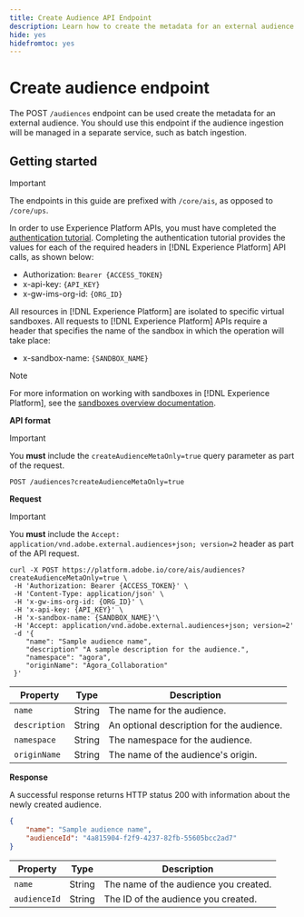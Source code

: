 ```yaml
---
title: Create Audience API Endpoint
description: Learn how to create the metadata for an external audience using the API.
hide: yes
hidefromtoc: yes
---
```


# Create audience endpoint

The POST `/audiences` endpoint can be used create the metadata for an external audience. You should use this endpoint if the audience ingestion will be managed in a separate service, such as batch ingestion.

## Getting started

>[!IMPORTANT]
>
>The endpoints in this guide are prefixed with `/core/ais`, as opposed to `/core/ups`.

In order to use Experience Platform APIs, you must have completed the [authentication tutorial](https://www.adobe.com/go/platform-api-authentication-en). Completing the authentication tutorial provides the values for each of the required headers in [!DNL Experience Platform] API calls, as shown below:

- Authorization: `Bearer {ACCESS_TOKEN}`
- x-api-key: `{API_KEY}`
- x-gw-ims-org-id: `{ORG_ID}`

All resources in [!DNL Experience Platform] are isolated to specific virtual sandboxes. All requests to [!DNL Experience Platform] APIs require a header that specifies the name of the sandbox in which the operation will take place:

- x-sandbox-name: `{SANDBOX_NAME}`
  
>[!NOTE]
>
>For more information on working with sandboxes in [!DNL Experience Platform], see the [sandboxes overview documentation](../../sandboxes/home.md).

**API format**

>[!IMPORTANT]
>
>You **must** include the `createAudienceMetaOnly=true` query parameter as part of the request.

```http
POST /audiences?createAudienceMetaOnly=true
```

**Request**

>[!IMPORTANT]
>
>You **must** include the `Accept: application/vnd.adobe.external.audiences+json; version=2` header as part of the API request.

```shell
curl -X POST https://platform.adobe.io/core/ais/audiences?createAudienceMetaOnly=true \
 -H 'Authorization: Bearer {ACCESS_TOKEN}' \
 -H 'Content-Type: application/json' \
 -H 'x-gw-ims-org-id: {ORG_ID}' \
 -H 'x-api-key: {API_KEY}' \
 -H 'x-sandbox-name: {SANDBOX_NAME}'\
 -H 'Accept: application/vnd.adobe.external.audiences+json; version=2'
 -d '{
    "name": "Sample audience name",
    "description" "A sample description for the audience.",
    "namespace": "agora",
    "originName": "Agora_Collaboration"
 }'
```

| Property | Type | Description |
| -------- | ---- | ----------- |
| `name` | String | The name for the audience. |
| `description` | String | An optional description for the audience. |
| `namespace` | String | The namespace for the audience. |
| `originName` | String | The name of the audience's origin. |

**Response**

A successful response returns HTTP status 200 with information about the newly created audience.

```json
{
    "name": "Sample audience name",
    "audienceId": "4a815904-f2f9-4237-82fb-55605bcc2ad7"
}
```

| Property | Type | Description |
| -------- | ---- | ----------- |
| `name` | String | The name of the audience you created. |
| `audienceId` | String | The ID of the audience you created. |
